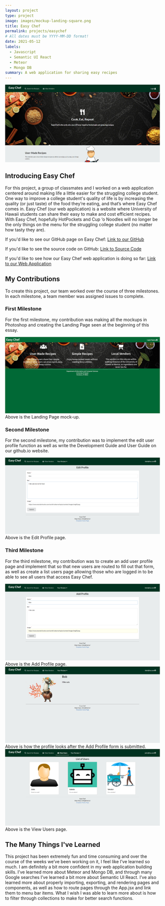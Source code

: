 ```yaml
---
layout: project
type: project
image: images/mockup-landing-square.png
title: Easy Chef
permalink: projects/easychef
# All dates must be YYYY-MM-DD format!
date: 2021-05-12
labels:
  - Javascript
  - Semantic UI React
  - Meteor
  - Mongo DB
summary: A web application for sharing easy recipes
---
```


<img class="ui image" src="../images/easyChefLanding.png">

## Introducing Easy Chef

For this project, a group of classmates and I worked on a web application centered around making life a little easier for the struggling college student.  One way to improve a college student's quality of life is by increasing the quality (or just taste) of the food they’re eating, and that’s where Easy Chef comes in.  Easy Chef (our web application) is a website where University of Hawaii students can share their easy to make and cost efficient recipes.  With Easy Chef, hopefully HotPockets and Cup ‘o Noodles will no longer be the only things on the menu for the struggling college student (no matter how tasty they are).

If you'd like to see our GitHub page on Easy Chef:
[Link to our GitHub](https://easy-chef.github.io/)

If you'd like to see the source code on GitHub:
[Link to Source Code](https://github.com/easy-chef/easy-chef)

If you'd like to see how our Easy Chef web application is doing so far:
[Link to our Web Application](https://easychef.xyz/#/)

## My Contributions

To create this project, our team worked over the course of three milestones. In each milestone, a team member was assigned issues to complete. 

### First Milestone

For the first milestone, my contribution was making all the mockups in Photoshop and creating the Landing Page seen at the beginning of this essay.

<img class="ui image" src="../images/Mockup-Landing.png">
<footer>Above is the Landing Page mock-up.</footer>

### Second Milestone

For the second milestone, my contribution was to implement the edit user profile function as well as write the Development Guide and User Guide on our github.io website.

<img class="ui image" src="../images/easyChefEditProfile.png">
<footer class="ui center aligned">Above is the Edit Profile page.</footer>

### Third Milestone

For the third milestone, my contribution was to create an add user profile page and implement that so that new users are routed to fill out that form, as well as create a list users page allowing those who are logged in to be able to see all users that access Easy Chef.

<img class="ui image" src="../images/easyChefAddProfile.png">
<footer>Above is the Add Profile page.</footer>

<img class="ui image" src="../images/easyChefProfile.png">
<footer>Above is how the profile looks after the Add Profile form is submitted.</footer>

<img class="ui image" src="../images/easyChefViewUsers.png">
<footer>Above is the View Users page.</footer>

## The Many Things I've Learned

This project has been extremely fun and time consuming and over the course of the weeks we’ve been working on it, I feel like I’ve learned so much.  I am definitely a bit more confident in my web application building skills.  I’ve learned more about Meteor and Mongo DB, and through many Google searches I’ve learned a bit more about Semantic UI React.  I’ve also learned more about properly importing, exporting, and rendering pages and components, as well as how to route pages through the App.jsx and link them to menu bar items.  What I wish I was able to learn more about is how to filter through collections to make for better search functions.
